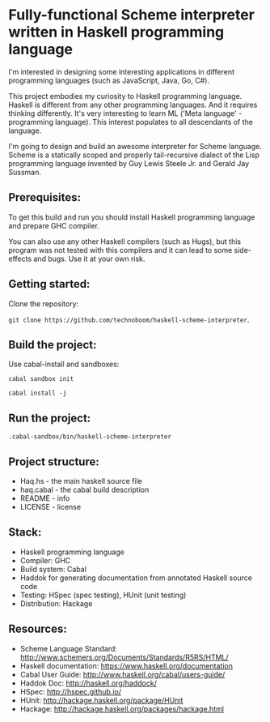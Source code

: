 # Fully-functional Scheme interpreter written in Haskell programming language
I'm interested in designing some interesting applications in different programming
languages (such as JavaScript, Java, Go, C#).

This project embodies my curiosity to Haskell programming language. Haskell is
different from any other programming languages. And it requires thinking differently.
It's very interesting to learn ML ('Meta language' - programming language). This
interest populates to all descendants of the language.

I'm going to design and build an awesome interpreter for Scheme language.
Scheme is a statically scoped and properly tail-recursive dialect of the Lisp
programming language invented by Guy Lewis Steele Jr. and Gerald Jay Sussman.

## Prerequisites:
To get this build and run you should install Haskell programming language and
prepare GHC compiler.

You can also use any other Haskell compilers (such as Hugs), but this program
was not tested with this compilers and it can lead to some side-effects and bugs.
Use it at your own risk.

## Getting started:
Clone the repository:

`git clone https://github.com/technoboom/haskell-scheme-interpreter`.

## Build the project:
Use cabal-install and sandboxes:

`cabal sandbox init`

`cabal install -j`

## Run the project:

`.cabal-sandbox/bin/haskell-scheme-interpreter`

## Project structure:
- Haq.hs - the main haskell source file
- haq.cabal - the cabal build description
- README - info
- LICENSE - license

## Stack:
- Haskell programming language
- Compiler: GHC
- Build system: Cabal
- Haddok for generating documentation from annotated Haskell source code
- Testing: HSpec (spec testing), HUnit (unit testing)
- Distribution: Hackage

## Resources:
- Scheme Language Standard: http://www.schemers.org/Documents/Standards/R5RS/HTML/
- Haskell documentation: https://www.haskell.org/documentation
- Cabal User Guide: http://www.haskell.org/cabal/users-guide/
- Haddok Doc: http://haskell.org/haddock/
- HSpec: http://hspec.github.io/
- HUnit: http://hackage.haskell.org/package/HUnit
- Hackage: http://hackage.haskell.org/packages/hackage.html
